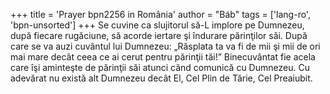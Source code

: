 +++
title = 'Prayer bpn2256 in România'
author = "Báb"
tags = ['lang-ro', 'bpn-unsorted']
+++
Se cuvine ca slujitorul să-L implore pe Dumnezeu, după fiecare rugăciune, să acorde iertare şi îndurare părinţilor săi. După care se va auzi cuvântul lui Dumnezeu: „Răsplata ta va fi de mii şi mii de ori mai mare decât ceea ce ai cerut pentru părinţii tăi!” Binecuvântat fie acela care îşi aminteşte de părinţii săi atunci când comunică cu Dumnezeu. Cu adevărat nu există alt Dumnezeu decât El, Cel Plin de Tărie, Cel Preaiubit.
